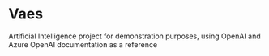 # Vaes
 Artificial Intelligence project for demonstration purposes, using OpenAI and Azure OpenAI documentation as a reference
